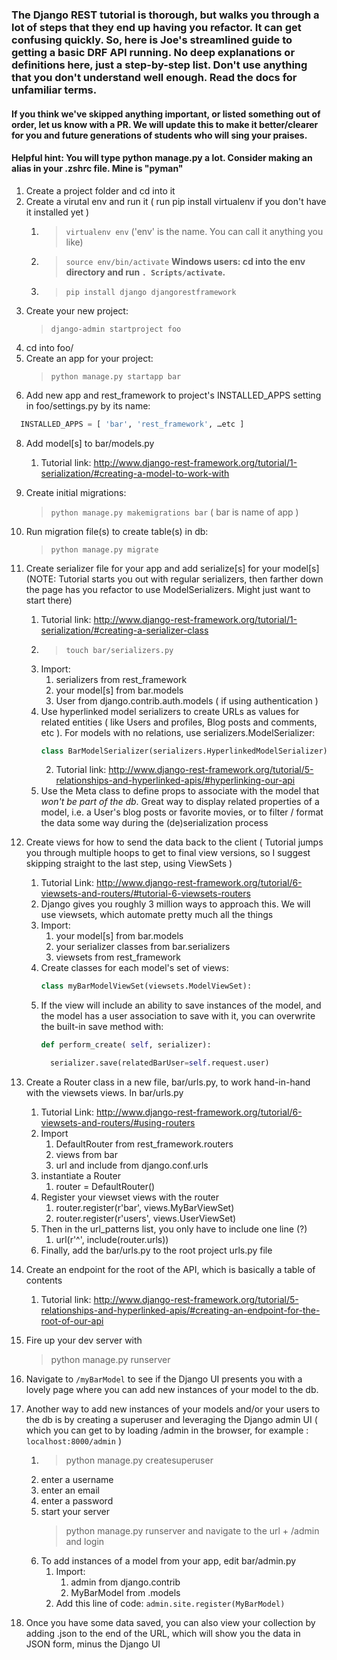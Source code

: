 ### The Django REST tutorial is thorough, but walks you through a lot of steps that they end up having you refactor. It can get confusing quickly. So, here is Joe's streamlined guide to getting a basic DRF API running. No deep explanations or definitions here, just a step-by-step list. Don't use anything that you don't understand well enough. Read the docs for unfamiliar terms.

#### If you think we've skipped anything important, or listed something out of order, let us know with a PR. We will update this to make it better/clearer for you and future generations of students who will sing your praises.

#### Helpful hint: You will type python manage.py  a lot. Consider making an alias in your .zshrc file. Mine is "pyman"

1. Create a project folder and cd into it
2. Create a virutal env and run it ( run pip install virtualenv if you don't have it installed yet )
    1. > `virtualenv env` ('env' is the name. You can call it anything you like)
    2. > `source env/bin/activate`
    **Windows users: cd into the env directory and run ```. Scripts/activate```.**
    3. > `pip install django djangorestframework`
4. Create your new project:
    > `django-admin startproject foo`
5. cd into foo/
6. Create an app for your project:
    > `python manage.py startapp bar`
7. Add new app and rest_framework to project's INSTALLED_APPS setting in foo/settings.py by its name:
```python
  INSTALLED_APPS = [ 'bar', 'rest_framework', …etc ]
  ```
8. Add model[s] to bar/models.py
    1. Tutorial link: http://www.django-rest-framework.org/tutorial/1-serialization/#creating-a-model-to-work-with
9. Create initial migrations:
    > `python manage.py makemigrations bar` ( bar is name of app )
10. Run migration file(s) to create table(s) in db:
    > `python manage.py migrate`
11. Create serializer file for your app and add serialize[s] for your model[s] (NOTE: Tutorial starts you out with regular serializers, then farther down the page has you refactor to use ModelSerializers. Might just want to start there)
    1. Tutorial link: http://www.django-rest-framework.org/tutorial/1-serialization/#creating-a-serializer-class
    2. > `touch bar/serializers.py`
    3. Import:
        1. serializers from rest_framework
        2. your model[s] from bar.models
        3. User from django.contrib.auth.models ( if using authentication )
    4. Use hyperlinked model serializers to create URLs as values for related entities ( like Users and profiles, Blog posts and comments, etc ). For models with no relations, use serializers.ModelSerializer:
        ```python
        class BarModelSerializer(serializers.HyperlinkedModelSerializer):
        ```
        2. Tutorial link: http://www.django-rest-framework.org/tutorial/5-relationships-and-hyperlinked-apis/#hyperlinking-our-api
    5. Use the Meta class to define props to associate with the model that _won't be part of the db_. Great way to display related properties of a model, i.e. a User's blog posts or favorite movies, or to filter / format the data some way during the (de)serialization process
12. Create views for how to send the data back to the client ( Tutorial jumps you through multiple hoops to get to final view versions, so I suggest skipping straight to the last step, using ViewSets )
    1. Tutorial Link: http://www.django-rest-framework.org/tutorial/6-viewsets-and-routers/#tutorial-6-viewsets-routers
    2. Django gives you roughly 3 million ways to approach this. We will use viewsets, which automate pretty much all the things
    3. Import:
        1. your model[s] from bar.models
        2. your serializer classes from bar.serializers
        3. viewsets from rest_framework
    4. Create classes for each model's set of views:
        ```python
        class myBarModelViewSet(viewsets.ModelViewSet):
        ```
    5. If the view will include an ability to save instances of the model, and the model has a user association to save with it, you can overwrite the built-in save method with:
        ```python
        def perform_create( self, serializer):

          serializer.save(relatedBarUser=self.request.user)
        ```

13. Create a Router class in a new file, bar/urls.py, to work hand-in-hand with the viewsets views. In bar/urls.py
    1. Tutorial Link: http://www.django-rest-framework.org/tutorial/6-viewsets-and-routers/#using-routers
    2. Import
        1. DefaultRouter from rest_framework.routers
        2. views from bar
        3. url and include from django.conf.urls
    3. instantiate a Router
        1. router = DefaultRouter()
    4. Register your viewset views with the router
        1. router.register(r'bar', views.MyBarViewSet)
        2. router.register(r'users', views.UserViewSet)
    5. Then in the url_patterns list, you only have to include one line (?)
        1. url(r'^', include(router.urls))
    6. Finally, add the bar/urls.py to the root project urls.py file
14. Create an endpoint for the root of the API, which is basically a table of contents
    1. Tutorial link: http://www.django-rest-framework.org/tutorial/5-relationships-and-hyperlinked-apis/#creating-an-endpoint-for-the-root-of-our-api
15. Fire up your dev server with
    > python manage.py runserver

16. Navigate to `/myBarModel` to see if the Django UI presents you with a lovely page where you can add new instances of your model to the db.
17. Another way to add new instances of your models and/or your users to the db is by creating a superuser and leveraging the Django admin UI ( which you can get to by loading /admin in the browser, for example : `localhost:8000/admin` )
    1. > python manage.py createsuperuser
    2. enter a username
    3. enter an email
    4. enter a password
    5. start your server
        > python manage.py runserver and navigate to the url + /admin  and login
    6. To add instances of a model from your app, edit bar/admin.py
        1. Import:
            1. admin from django.contrib
            1. MyBarModel from .models
        1. Add this line of code:   `admin.site.register(MyBarModel)`
18. Once you have some data saved, you can also view your collection by adding .json to the end of the URL, which will show you the data in JSON form, minus the Django UI
